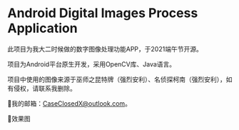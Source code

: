 # Android Digital Images Process Application
 此项目为我大二时候做的数字图像处理功能APP，于2021端午节开源。
 
 项目为Android平台原生开发，采用OpenCV库、Java语言。
 
 项目中使用的图像来源于巫师之昆特牌（强烈安利）、名侦探柯南（强烈安利），如有侵权，请联系我删除。
 
🌟我的邮箱：CaseClosedX@outlook.com。

🌟效果图
